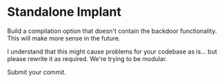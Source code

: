 # Standalone Implant
Build a compilation option that doesn't contain the backdoor functionality. This will make more sense in the future. 

I understand that this might cause problems for your codebase as is... but please rewrite it as required. We're trying to be modular. 

Submit your commit.